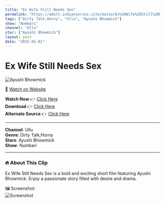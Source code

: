 ```yaml
---
title: "Ex Wife Still Needs Sex"
permalink: "https://adult.indianseries.site/movie/Ex%20Wife%20Still%20Needs%20Sex"
tags: ["Dirty Talk,Horny", "Ullu", "Ayushi Bhowmick"]
show: "Numbari"
channel: "Ullu"
star: ["Ayushi Bhowmick"]
layout: post
date: "2025-01-01"
---
```


# Ex Wife Still Needs Sex

![Ayushi Bhowmick](https://shorts.desisins.com/wp-content/uploads/2024/12/Ayushi-Bhowmick-Numbari-Ullu-DesiSins.com_.jpg)

🔗 [Watch on Website](https://adult.indianseries.site/movie/Ex%20Wife%20Still%20Needs%20Sex)

**Watch Now** 👉 [Click Here](https://adult.indianseries.site/movie/Ex%20Wife%20Still%20Needs%20Sex)  
**Download** 👉 [Click Here](https://adult.indianseries.site/movie/Ex%20Wife%20Still%20Needs%20Sex)  
**Alternate Source** 👉 [Click Here](https://adult.indianseries.site/movie/Ex%20Wife%20Still%20Needs%20Sex)

---

**Channel**: Ullu  
**Genre**: Dirty Talk,Horny  
**Stars**: Ayushi Bhowmick  
**Show**: Numbari

---

### 🔥 About This Clip

Ex Wife Still Needs Sex is a bold and exciting short film featuring Ayushi Bhowmick. Enjoy a passionate story filled with desire and drama.
 
🖼️ Screenshot:  
![Screenshot](https://shorts.desisins.com/wp-content/uploads/2024/12/Ayushi-Bhowmick-Numbari-Ullu-DesiSins.com_.jpg)
